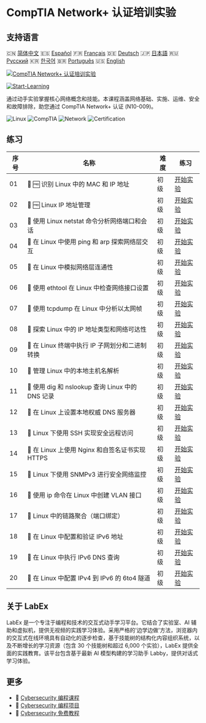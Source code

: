 # CompTIA Network+ 认证培训实验

## 支持语言

🇨🇳 [简体中文](README_zh.md) 🇪🇸 [Español](README_es.md) 🇫🇷 [Français](README_fr.md) 🇩🇪 [Deutsch](README_de.md) 🇯🇵 [日本語](README_ja.md) 🇷🇺 [Русский](README_ru.md) 🇰🇷 [한국어](README_ko.md) 🇧🇷 [Português](README_pt.md) 🇺🇸 [English](README.md) 

[![CompTIA Network+ 认证培训实验](https://cover-creator.labex.io/comptia-network-plus-training-labs.png?lang=zh)](https://labex.io/zh/courses/comptia-network-plus-training-labs)

[![Start-Learning](https://img.shields.io/badge/Start-Learning-whitesmoke?style=for-the-badge)](https://labex.io/zh/courses/comptia-network-plus-training-labs)

通过动手实验掌握核心网络概念和技能。本课程涵盖网络基础、实施、运维、安全和故障排除，助您通过 CompTIA Network+ 认证 (N10-009)。

![Linux](https://img.shields.io/badge/Linux-whitesmoke?style=for-the-badge&logo=linux)
![CompTIA](https://img.shields.io/badge/CompTIA-whitesmoke?style=for-the-badge&logo=comptia)
![Network](https://img.shields.io/badge/Network-whitesmoke?style=for-the-badge&logo=network)
![Certification](https://img.shields.io/badge/Certification-whitesmoke?style=for-the-badge&logo=certification)


## 练习

|   序号 | 名称                                              | 难度   | 练习                                                                                                                                                  |
|--------|---------------------------------------------------|--------|-------------------------------------------------------------------------------------------------------------------------------------------------------|
|     01 | 📖 🆓 识别 Linux 中的 MAC 和 IP 地址              | 初级   | <a target='_blank' href='https://labex.io/zh/tutorials/comptia-identify-mac-and-ip-addresses-in-linux-592731'>开始实验</a>                            |
|     02 | 📖 🆓 Linux IP 地址管理                           | 初级   | <a target='_blank' href='https://labex.io/zh/tutorials/comptia-manage-ip-addressing-in-linux-592736'>开始实验</a>                                     |
|     03 | 📖  使用 Linux netstat 命令分析网络端口和会话     | 初级   | <a target='_blank' href='https://labex.io/zh/tutorials/comptia-analyze-network-ports-and-sessions-with-netstat-in-linux-592741'>开始实验</a>          |
|     04 | 📖  在 Linux 中使用 ping 和 arp 探索网络层交互    | 初级   | <a target='_blank' href='https://labex.io/zh/tutorials/comptia-explore-network-layer-interaction-with-ping-and-arp-in-linux-592746'>开始实验</a>      |
|     05 | 📖  在 Linux 中模拟网络层连通性                   | 初级   | <a target='_blank' href='https://labex.io/zh/tutorials/comptia-simulate-network-layer-connectivity-in-linux-592752'>开始实验</a>                      |
|     06 | 📖  使用 ethtool 在 Linux 中检查网络接口设置      | 初级   | <a target='_blank' href='https://labex.io/zh/tutorials/comptia-examine-network-interface-settings-with-ethtool-in-linux-592759'>开始实验</a>          |
|     07 | 📖  使用 tcpdump 在 Linux 中分析以太网帧          | 初级   | <a target='_blank' href='https://labex.io/zh/tutorials/comptia-analyze-ethernet-frames-with-tcpdump-in-linux-592765'>开始实验</a>                     |
|     08 | 📖  探索 Linux 中的 IP 地址类型和网络可达性       | 初级   | <a target='_blank' href='https://labex.io/zh/tutorials/comptia-explore-ip-address-types-and-reachability-in-linux-592780'>开始实验</a>                |
|     09 | 📖  在 Linux 终端中执行 IP 子网划分和二进制转换   | 初级   | <a target='_blank' href='https://labex.io/zh/tutorials/comptia-perform-ip-subnetting-and-binary-conversion-in-the-linux-terminal-592782'>开始实验</a> |
|     10 | 📖  管理 Linux 中的本地主机名解析                 | 初级   | <a target='_blank' href='https://labex.io/zh/tutorials/comptia-manage-local-hostname-resolution-in-linux-592792'>开始实验</a>                         |
|     11 | 📖  使用 dig 和 nslookup 查询 Linux 中的 DNS 记录 | 初级   | <a target='_blank' href='https://labex.io/zh/tutorials/comptia-query-dns-records-in-linux-with-dig-and-nslookup-592796'>开始实验</a>                  |
|     12 | 📖  在 Linux 上设置本地权威 DNS 服务器            | 初级   | <a target='_blank' href='https://labex.io/zh/tutorials/comptia-set-up-a-local-authoritative-dns-server-on-linux-592803'>开始实验</a>                  |
|     13 | 📖  Linux 下使用 SSH 实现安全远程访问             | 初级   | <a target='_blank' href='https://labex.io/zh/tutorials/comptia-secure-remote-access-in-linux-with-ssh-592816'>开始实验</a>                            |
|     14 | 📖  在 Linux 上使用 Nginx 和自签名证书实现 HTTPS  | 初级   | <a target='_blank' href='https://labex.io/zh/tutorials/comptia-https-with-a-self-signed-certificate-on-nginx-in-linux-592820'>开始实验</a>            |
|     15 | 📖  Linux 下使用 SNMPv3 进行安全网络监控          | 初级   | <a target='_blank' href='https://labex.io/zh/tutorials/comptia-secure-network-monitoring-with-snmpv3-in-linux-592826'>开始实验</a>                    |
|     16 | 📖  使用 ip 命令在 Linux 中创建 VLAN 接口         | 初级   | <a target='_blank' href='https://labex.io/zh/tutorials/comptia-create-vlan-interfaces-in-linux-using-the-ip-command-592842'>开始实验</a>              |
|     17 | 📖  Linux 中的链路聚合（端口绑定）                | 初级   | <a target='_blank' href='https://labex.io/zh/tutorials/comptia-link-aggregation-port-bonding-in-linux-592851'>开始实验</a>                            |
|     18 | 📖  在 Linux 中配置和验证 IPv6 地址               | 初级   | <a target='_blank' href='https://labex.io/zh/tutorials/comptia-configure-and-verify-ipv6-addresses-in-linux-592858'>开始实验</a>                      |
|     19 | 📖  在 Linux 中执行 IPv6 DNS 查询                 | 初级   | <a target='_blank' href='https://labex.io/zh/tutorials/comptia-perform-ipv6-dns-lookups-in-linux-592862'>开始实验</a>                                 |
|     20 | 📖  在 Linux 中配置 IPv4 到 IPv6 的 6to4 隧道     | 初级   | <a target='_blank' href='https://labex.io/zh/tutorials/comptia-configure-an-ipv4-to-ipv6-6to4-tunnel-in-linux-592867'>开始实验</a>                    |

## 关于 LabEx

LabEx 是一个专注于编程和技术的交互式动手学习平台。它结合了实验室、AI 辅助和虚拟机，提供无视频的实践学习体验。采用严格的'边学边做'方法，浏览器内的交互式在线环境具有自动化的逐步检查，基于技能树的结构化内容组织系统，以及不断增长的学习资源（包含 30 个技能树和超过 6,000 个实验），LabEx 提供全面的实践教育。该平台包含基于最新 AI 模型构建的学习助手 Labby，提供对话式学习体验。

## 更多

- 🔗 [Cybersecurity 编程课程](https://github.com/labex-labs/awesome-programming-courses)
- 🔗 [Cybersecurity 编程项目](https://github.com/labex-labs/awesome-programming-projects)
- 🔗 [Cybersecurity 免费教程](https://github.com/labex-labs/cybersecurity-free-tutorials)

